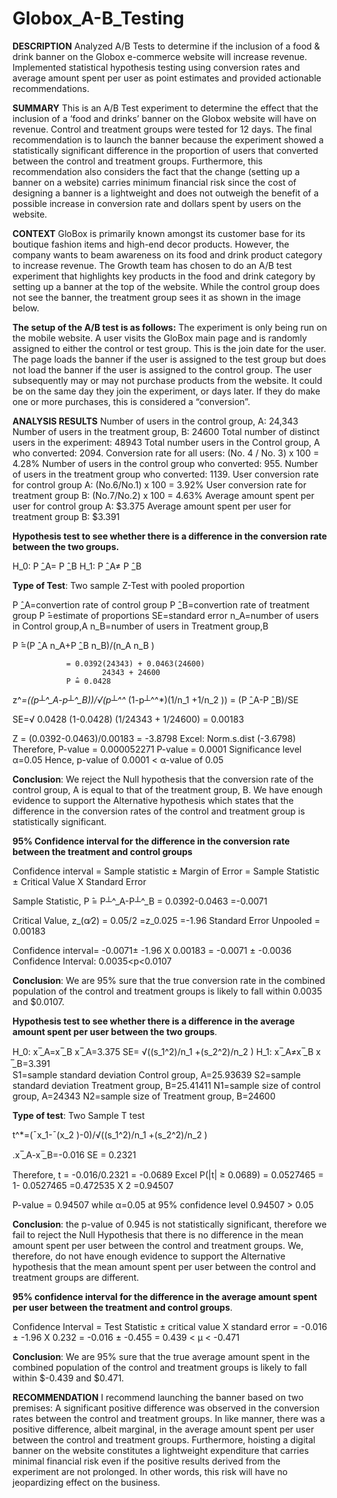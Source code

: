 # Globox_A-B_Testing

**DESCRIPTION**
Analyzed A/B Tests to determine if the inclusion of a food &amp; drink banner on the Globox e-commerce website will increase revenue. Implemented statistical hypothesis testing using conversion rates and average amount spent per user as point estimates and provided actionable recommendations.

**SUMMARY**
This is an A/B Test experiment to determine the effect that the inclusion of a ‘food and drinks’ banner on the Globox website will have on revenue. Control and treatment groups were tested for 12 days. The final recommendation is to launch the banner because the experiment showed a statistically significant difference in the proportion of users that converted between the control and treatment groups. Furthermore, this recommendation also considers the fact that the change (setting up a banner on a website) carries minimum financial risk since the cost of designing a banner is a lightweight and does not outweigh the benefit of a possible increase in conversion rate and dollars spent by users on the website.

**CONTEXT**
GloBox is primarily known amongst its customer base for its boutique fashion items and high-end decor products. However, the company wants to beam awareness on its food and drink product category to increase revenue.
The Growth team has chosen to do an A/B test experiment that highlights key products in the food and drink category by setting up a banner at the top of the website. While the control group does not see the banner, the treatment group sees it as shown in the image below.

 

**The setup of the A/B test is as follows:**
	The experiment is only being run on the mobile website.
	A user visits the GloBox main page and is randomly assigned to either the control or test group. This is the join date for the user.
	The page loads the banner if the user is assigned to the test group but does not load the banner if the user is assigned to the control group.
	The user subsequently may or may not purchase products from the website. It could be on the same day they join the experiment, or days later. If they do make one or more purchases, this is considered a “conversion”.

 
**ANALYSIS RESULTS**
	Number of users in the control group, A: 24,343
	Number of users in the treatment group, B: 24600
	Total number of distinct users in the experiment: 48943
	Total number users in the Control group, A who converted: 2094.
	Conversion rate for all users: (No. 4 / No. 3) x 100 = 4.28%
	Number of users in the control group who converted: 955.
	Number of users in the treatment group who converted: 1139.
	User conversion rate for control group A: (No.6/No.1) x 100 = 3.92%
	User conversion rate for treatment group B: (No.7/No.2) x 100 = 4.63%
	Average amount spent per user for control group A: $3.375
	Average amount spent per user for treatment group B: $3.391


**Hypothesis test to see whether there is a difference in the conversion rate between the two groups.**

H_0: P ̂_A= P ̂_B 
H_1: P ̂_A≠ P ̂_B

**Type of Test**: Two sample Z-Test with pooled proportion

P ̂_A=convertion rate of control group
P ̂_B=convertion rate of treatment group
P ̂=estimate of proportions
SE=standard error
				n_A=number of users in Control group,A
				n_B=number of users in Treatment group,B

P ̂=(P ̂_A n_A+P ̂_B n_B)/(n_A n_B )

				= 0.0392(24343) + 0.0463(24600)
						24343 + 24600
				P ̂= 0.0428


z^*=((p┴^_A-p┴^_B))/√(p┴^^* (1-p┴^^*)(1/n_1 +1/n_2 )) = (P ̂_A-P ̂_B)/SE

SE=√ 0.0428 (1-0.0428) (1/24343 + 1/24600)
   = 0.00183

Z = (0.0392-0.0463)/0.00183
  = -3.8798         Excel: Norm.s.dist (-3.6798)
  Therefore, P-value = 0.000052271
P-value = 0.0001
Significance level α=0.05
Hence, p-value of 0.0001 < α-value of 0.05

**Conclusion**: We reject the Null hypothesis that the conversion rate of the control group, A is equal to that of the treatment group, B. We have enough evidence to support the Alternative hypothesis which states that the difference in the conversion rates of the control and treatment group is statistically significant.



**95% Confidence interval for the difference in the conversion rate between the treatment and control groups**

Confidence interval = Sample statistic ± Margin of Error
		= Sample Statistic ± Critical Value X  Standard Error 


Sample Statistic, P ̂= P┴^_A-P┴^_B
		= 0.0392-0.0463
		=-0.0071

Critical Value, z_(α∕2)
= 0.05/2
=z_0.025
=-1.96
Standard Error Unpooled = 0.00183

Confidence interval= -0.0071± -1.96 X 0.00183
				= -0.0071 ± -0.0036
Confidence Interval: 0.0035<p<0.0107

**Conclusion**: We are 95% sure that the true conversion rate in the combined population of the control and treatment groups is likely to fall within 0.0035 and $0.0107.


**Hypothesis test to see whether there is a difference in the average amount spent per user between the two groups**.


H_0: x ̅_A=x ̅_B  				x ̅_A=3.375            SE= √((s_1^2)/n_1 +(s_2^2)/n_2 )
H_1: x ̅_A≠x ̅_B				x ̅_B=3.391              
S1=sample standard deviation Control group, A=25.93639
S2=sample standard deviation Treatment group, B=25.41411
N1=sample size of control group, A=24343
N2=sample size of Treatment group, B=24600

**Type of test**: Two Sample T test

 t^*=(¯x_1-¯(x_2 )-0)/√((s_1^2)/n_1 +(s_2^2)/n_2 )

.x ̅_A-x ̅_B=-0.016
SE = 0.2321

Therefore, t = -0.016/0.2321
	       = -0.0689      Excel
P(|t| ≥ 0.0689)
= 0.0527465
= 1- 0.0527465
=0.472535 X 2
=0.94507

P-value = 0.94507 while α=0.05 at 95% confidence level
0.94507 > 0.05

**Conclusion**: the p-value of 0.945 is not statistically significant, therefore we fail to reject the Null Hypothesis that there is no difference in the mean amount spent per user between the control and treatment groups. We, therefore, do not have enough evidence to support the Alternative hypothesis that the mean amount spent per user between the control and treatment groups are different.


**95% confidence interval for the difference in the average amount spent per user between the treatment and control groups**.

Confidence Interval = Test Statistic ± critical value X standard error
		      = -0.016 ± -1.96 X 0.232
		     = -0.016 ± -0.455
		    = 0.439 < µ < -0.471

**Conclusion**: We are 95% sure that the true average amount spent in the combined population of the control and treatment groups is likely to fall within $-0.439 and $0.471.





**RECOMMENDATION**
I recommend launching the banner based on two premises:
	A significant positive difference was observed in the conversion rates between the control and treatment groups. In like manner, there was a positive difference, albeit marginal, in the average amount spent per user between the control and treatment groups.
	Furthermore, hoisting a digital banner on the website constitutes a lightweight expenditure that carries minimal financial risk even if the positive results derived from the experiment are not prolonged. In other words, this risk will have no jeopardizing effect on the business.
